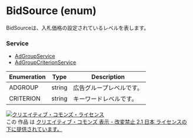 # BidSource (enum)
BidSourceは、入札価格の設定されているレベルを表します。

### Service
+ [AdGroupService](../services/AdGroupService.md)
+ [AdGroupCriterionService](../services/AdGroupCriterionService.md)

| Enumeration | Type | Description | 
|---|---|---|
| ADGROUP| string| 広告グループレベルです。 |
| CRITERION| string| キーワードレベルです。 |

<a rel="license" href="http://creativecommons.org/licenses/by-nd/2.1/jp/"><img alt="クリエイティブ・コモンズ・ライセンス" style="border-width:0" src="https://i.creativecommons.org/l/by-nd/2.1/jp/88x31.png" /></a><br />この 作品 は <a rel="license" href="http://creativecommons.org/licenses/by-nd/2.1/jp/">クリエイティブ・コモンズ 表示 - 改変禁止 2.1 日本 ライセンスの下に提供されています。</a>
